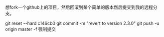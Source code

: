 想fork一个github上的项目，然后回滚到某个简单的版本然后提交到我的远程分支。

git reset --hard c146cb0
git commit -m "revert to version 2.3.0"
git push -u origin master -f    强制提交
